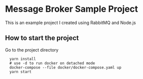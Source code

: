 # Message Broker Sample Project

This is an example project I created using RabbitMQ and Node.js


## How to start the project

Go to the project directory

```
  yarn install
  # use -d to run docker on detached mode
  docker-compose --file docker/docker-compose.yaml up
  yarn start
```
